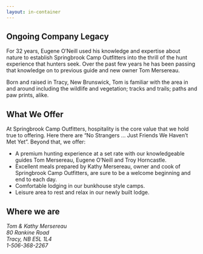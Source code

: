 ```yaml
---
layout: in-container
---
```


Ongoing Company Legacy
----------------------

For 32 years, Eugene O’Neill used his knowledge and expertise about nature to
establish Springbrook Camp Outfitters into the thrill of the hunt experience
that hunters seek. Over the past few years he has been passing that knowledge
on to previous guide and new owner Tom Mersereau.

Born and raised in Tracy, New Brunswick, Tom is familiar with the area in and
around including the wildlife and vegetation; tracks and trails; paths and paw
prints, alike.

 
What We Offer
-------------

At Springbrook Camp Outfitters, hospitality is the core value that we hold true
to offering. Here there are “No Strangers … Just Friends We Haven’t Met Yet”.
Beyond that, we offer:

* A premium hunting experience at a set rate with our knowledgeable guides Tom
  Mersereau, Eugene O’Neill and Troy Horncastle.
* Excellent meals prepared by Kathy Mersereau, owner and cook of Springbrook
  Camp Outfitters, are sure to be a welcome beginning and end to each day.
* Comfortable lodging in our bunkhouse style camps.
* Leisure area to rest and relax in our newly built lodge.


Where we are
------------

<address itemscope itemtype="http://schema.org/LocalBusiness">
	<span itemprop="name">Tom & Kathy Mersereau</span>
	<div itemprop="address" itemscope itemtype="http://schema.org/PostalAddress">
		<span itemprop="streetAddress">80 Rankine Road</span><br />
		<span itemprop="addressLocality">Tracy</span>, <span itemprop="addressRegion">NB</span> <span itemprop="postalCode">E5L 1L4</span><br />
		<span itemprop="telephone">1-506-368-2267</span>
	</div>
</address>
